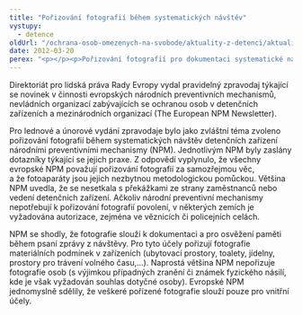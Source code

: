 ```yaml
---
title: "Pořizování fotografií během systematických návštěv"
vystupy:
  - detence
oldUrl: "/ochrana-osob-omezenych-na-svobode/aktuality-z-detenci/aktuality-z-detenci-2012/porizovani-fotografii-behem-systematickych-navstev/"
date: 2012-03-20
perex: "<p></p><p>Pořizování fotografií pro dokumentaci systematické návštěvy detenčních zařízení je samozřejmou součástí práce evropských národních preventivních mechanismů. Vyplývá to ze zjištění Direktorátu pro lidská práva Rady Evropy.</p>"
---
```


<!-- imported from the old website -->

<p>Direktoriát pro lidská práva Rady Evropy vydal pravidelný zpravodaj týkající se novinek v činnosti evropských národních preventivních mechanismů, nevládních organizací zabývajících se ochranou osob v detenčních zařízeních a mezinárodních organizací (The European NPM Newsletter).</p><p>Pro lednové a únorové vydání zpravodaje bylo jako zvláštní téma zvoleno pořizování fotografií během systematických návštěv detenčních zařízení národními preventivními mechanismy (NPM). Jednotlivým NPM byly zaslány dotazníky týkající se jejich praxe. Z odpovědí vyplynulo, že všechny evropské NPM považují pořizování fotografií za samozřejmou věc, a že fotoaparáty jsou jejich nezbytnou metodologickou pomůckou. Většina NPM uvedla, že se nesetkala s překážkami ze strany zaměstnanců nebo vedení detenčních zařízení. Ačkoliv národní preventivní mechanismy nepotřebují k pořizování fotografií povolení, v některých zemích je vyžadována autorizace, zejména ve věznicích či policejních celách. </p><p>NPM se shodly, že fotografie slouží k dokumentaci a pro osvěžení paměti během psaní zprávy z návštěvy. Pro tyto účely pořizují fotografie materiálních podmínek v zařízeních (ubytovací prostory, toalety, jídelny, prostory pro trávení volného času,…). Naprostá většina NPM nepořizuje fotografie osob (s výjimkou případných zranění či známek fyzického násilí, kde je však vyžadován souhlas dotyčné osoby). Evropské NPM jednomyslně sdělily, že veškeré pořízené fotografie slouží pouze pro vnitřní účely.</p>
